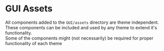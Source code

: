 # GUI Assets

All components added to the `GUI/assets` directory are theme independent.  
These components can be included and used by any theme to extend it's functionality.  
Some of the components might (not necessarily) be required for proper functionality of each theme